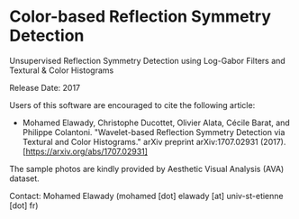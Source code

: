 # Color-based Reflection Symmetry Detection

Unsupervised Reflection Symmetry Detection using Log-Gabor Filters and Textural & Color Histograms

Release Date: 2017

Users of this software are encouraged to cite the following article: 
+ Mohamed Elawady, Christophe Ducottet, Olivier Alata, Cécile Barat, and Philippe Colantoni. "Wavelet-based Reflection Symmetry Detection via Textural and Color Histograms." arXiv preprint arXiv:1707.02931 (2017). [https://arxiv.org/abs/1707.02931]


The sample photos are kindly provided by Aesthetic Visual Analysis (AVA) dataset.

Contact: Mohamed Elawady (mohamed [dot] elawady [at] univ-st-etienne [dot] fr)
